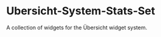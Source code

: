 Ubersicht-System-Stats-Set
==========================

A collection of widgets for the Übersicht widget system.
